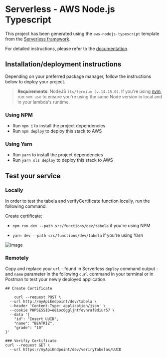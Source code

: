 # Serverless - AWS Node.js Typescript

This project has been generated using the `aws-nodejs-typescript` template from the [Serverless framework](https://www.serverless.com/).

For detailed instructions, please refer to the [documentation](https://www.serverless.com/framework/docs/providers/aws/).

## Installation/deployment instructions

Depending on your preferred package manager, follow the instructions below to deploy your project.

> **Requirements**: NodeJS `lts/fermium (v.14.15.0)`. If you're using [nvm](https://github.com/nvm-sh/nvm), run `nvm use` to ensure you're using the same Node version in local and in your lambda's runtime.

### Using NPM

- Run `npm i` to install the project dependencies
- Run `npm deploy` to deploy this stack to AWS

### Using Yarn

- Run `yarn` to install the project dependencies
- Run `yarn sls deploy` to deploy this stack to AWS

## Test your service

### Locally

In order to test the tabela and verifyCertificate function locally, run the following command:

Create certificate:

- `npm run dev --path src/functions/dev/tabela` if you're using NPM
 
- `yarn dev --path src/functions/dev/tabela` if you're using Yarn

![image](https://user-images.githubusercontent.com/23345809/194385307-34fa930d-b1fc-4df8-a3e2-2bd999f81941.png)

### Remotely

Copy and replace your `url` - found in Serverless `deploy` command output - and `name` parameter in the following `curl` command in your terminal or in Postman to test your newly deployed application.

```
## Create Certificate

    curl --request POST \
  --url http://myApiEndpoint/dev/tabela \
  --header 'Content-Type: application/json' \
  --cookie PHPSESSID=e81oc6ggljntfevnraf8diur57 \
  --data '{
	"id": "Insert UUID",
	"name": "BEATRIZ",
	"grade": "10"	
}'

### Verifiy Certificate
curl --request GET \
  --url https://myApiEndpoint/dev/veriryTabelas/UUID


```
